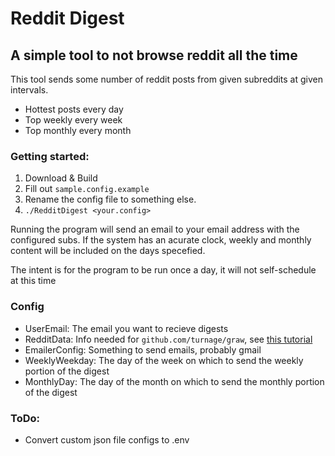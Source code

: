 # Reddit Digest

## A simple tool to not browse reddit all the time

This tool sends some number of reddit posts from given subreddits at given intervals.

*   Hottest posts every day
*   Top weekly every week
*   Top monthly every month

### Getting started:

1.  Download & Build
2.  Fill out `sample.config.example`
3.  Rename the config file to something else.
4.  `./RedditDigest <your.config>`

Running the program will send an email to your email address with the configured subs. If the system has an acurate clock, weekly and monthly content will be included on the days specefied.

The intent is for the program to be run once a day, it will not self-schedule at this time

### Config

*   UserEmail: The email you want to recieve digests
*   RedditData: Info needed for `github.com/turnage/graw`, see [this tutorial](https://turnage.gitbooks.io/graw/content/chapter1.html)
*   EmailerConfig: Something to send emails, probably gmail
*   WeeklyWeekday: The day of the week on which to send the weekly portion of the digest
*   MonthlyDay: The day of the month on which to send the monthly portion of the digest

### ToDo:

-   Convert custom json file configs to .env
